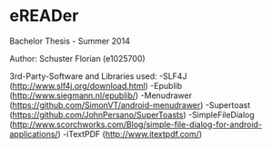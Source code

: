 eREADer
=======
Bachelor Thesis - Summer 2014

Author:
Schuster Florian (e1025700)

3rd-Party-Software and Libraries used:
-SLF4J (http://www.slf4j.org/download.html)
-Epublib (http://www.siegmann.nl/epublib/)
-Menudrawer (https://github.com/SimonVT/android-menudrawer)
-Supertoast (https://github.com/JohnPersano/SuperToasts)
-SimpleFileDialog (http://www.scorchworks.com/Blog/simple-file-dialog-for-android-applications/)
-iTextPDF (http://www.itextpdf.com/)